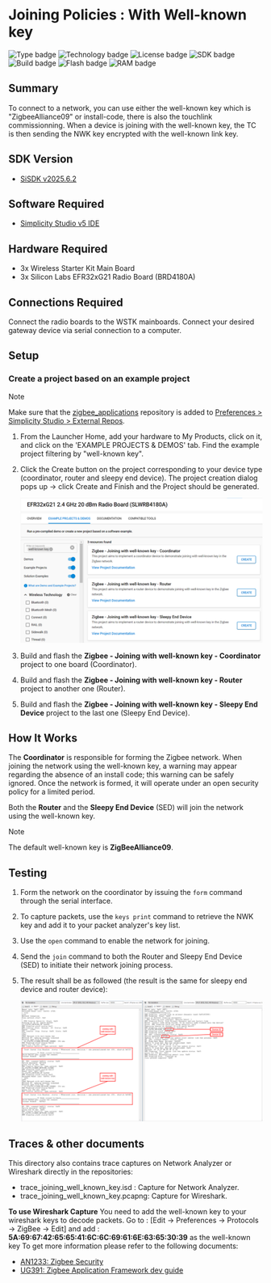 # Joining Policies : With Well-known key #

![Type badge](https://img.shields.io/badge/Type-Virtual%20Application-green)
![Technology badge](https://img.shields.io/badge/Technology-Zigbee-green)
![License badge](https://img.shields.io/badge/License-Zlib-green)
![SDK badge](https://img.shields.io/badge/SDK-v2025.6.2-green)
![Build badge](https://img.shields.io/badge/Build-passing-green)
![Flash badge](https://img.shields.io/badge/Flash-256.3%20KB-blue)
![RAM badge](https://img.shields.io/badge/RAM-16.05%20KB-blue)

## Summary ##

To connect to a network, you can use either the well-known key which is "ZigbeeAlliance09" or install-code, there is also the touchlink commissionning. When a device is joining with the well-known key, the TC is then sending the NWK key encrypted with the well-known link key.

## SDK Version ##

- [SiSDK v2025.6.2](https://github.com/SiliconLabs/simplicity_sdk/releases/tag/v2025.6.2)

## Software Required ##

- [Simplicity Studio v5 IDE](https://www.silabs.com/developers/simplicity-studio)

## Hardware Required ##

- 3x Wireless Starter Kit Main Board
- 3x Silicon Labs EFR32xG21 Radio Board (BRD4180A)

## Connections Required ##

Connect the radio boards to the WSTK mainboards. Connect your desired gateway device via serial connection to a computer.

## Setup ##

### Create a project based on an example project ###

> [!NOTE]
> Make sure that the [zigbee_applications](https://github.com/SiliconLabs/zigbee_applications) repository is added to [Preferences > Simplicity Studio > External Repos](https://docs.silabs.com/simplicity-studio-5-users-guide/latest/ss-5-users-guide-about-the-launcher/welcome-and-device-tabs).

1. From the Launcher Home, add your hardware to My Products, click on it, and click on the 'EXAMPLE PROJECTS & DEMOS' tab. Find the example project filtering by "well-known key".

2. Click the Create button on the project corresponding to your device type (coordinator, router and sleepy end device). The project creation dialog pops up -> click Create and Finish and the Project should be generated.

    ![create_project](image/create_project.png)

3. Build and flash the **Zigbee - Joining with well-known key - Coordinator** project to one board (Coordinator).

4. Build and flash the **Zigbee - Joining with well-known key - Router** project to another one (Router).

5. Build and flash the **Zigbee - Joining with well-known key - Sleepy End Device** project to the last one (Sleepy End Device).

## How It Works ##

The **Coordinator** is responsible for forming the Zigbee network. When joining the network using the well-known key, a warning may appear regarding the absence of an install code; this warning can be safely ignored. Once the network is formed, it will operate under an open security policy for a limited period.

Both the **Router** and the **Sleepy End Device** (SED) will join the network using the well-known key.

> [!NOTE]
> The default well-known key is **ZigBeeAlliance09**.

## Testing ##

1. Form the network on the coordinator by issuing the `form` command through the serial interface.

2. To capture packets, use the `keys print` command to retrieve the NWK key and add it to your packet analyzer's key list.

3. Use the `open` command to enable the network for joining.

4. Send the `join` command to both the Router and Sleepy End Device (SED) to initiate their network joining process.

5. The result shall be as followed (the result is the same for sleepy end device and router device):

   ![alt text](image/result.png)

## Traces & other documents ##

This directory also contains trace captures on Network Analyzer or Wireshark directly in the repositories:

- trace_joining_well_known_key.isd : Capture for Network Analyzer.
- trace_joining_well_known_key.pcapng: Capture for Wireshark.

**To use Wireshark Capture**
You need to add the well-known key to your wireshark keys to decode packets. Go to : [Edit -> Preferences -> Protocols -> ZigBee -> Edit] and add : **5A:69:67:42:65:65:41:6C:6C:69:61:6E:63:65:30:39** as the well-known key
To get more information please refer to the following documents:

- [AN1233: Zigbee Security](https://www.silabs.com/documents/public/application-notes/an1233-zigbee-security.pdf)
- [UG391: Zigbee Application Framework dev guide](https://www.silabs.com/documents/public/user-guides/ug391-zigbee-app-framework-dev-guide.pdf)
